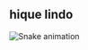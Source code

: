 ## hique lindo

![Snake animation](https://github.com/Supraofc/Supraofc/blob/output/github-contribution-grid-snake.svg)
  
</div>

